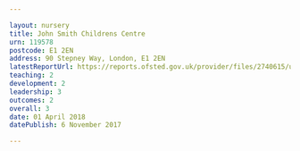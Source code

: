 ```yaml
---

layout: nursery
title: John Smith Childrens Centre
urn: 119578
postcode: E1 2EN
address: 90 Stepney Way, London, E1 2EN
latestReportUrl: https://reports.ofsted.gov.uk/provider/files/2740615/urn/119578.pdf
teaching: 2
development: 2
leadership: 3
outcomes: 2
overall: 3
date: 01 April 2018 
datePublish: 6 November 2017

---
```

